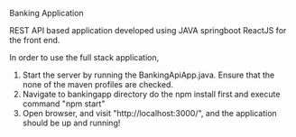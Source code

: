 Banking Application

REST API based application developed using JAVA springboot ReactJS for the front end. 

In order to use the full stack application,
1) Start the server by running the BankingApiApp.java. Ensure that the none of the maven profiles are checked. 
2) Navigate to bankingapp directory do the npm install first and execute command "npm start"
3) Open browser, and visit "http://localhost:3000/", and the application should be up and running!

